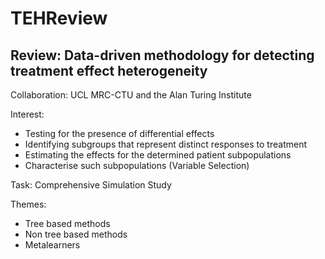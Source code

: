 # TEHReview

## Review: Data-driven methodology for detecting treatment effect heterogeneity

Collaboration: UCL MRC-CTU and the Alan Turing Institute

Interest:

- Testing for the presence of differential effects
- Identifying subgroups that represent distinct responses to treatment
- Estimating the effects for the determined patient subpopulations
- Characterise such subpopulations (Variable Selection)

Task: Comprehensive Simulation Study

Themes: 

- Tree based methods
- Non tree based methods
- Metalearners
